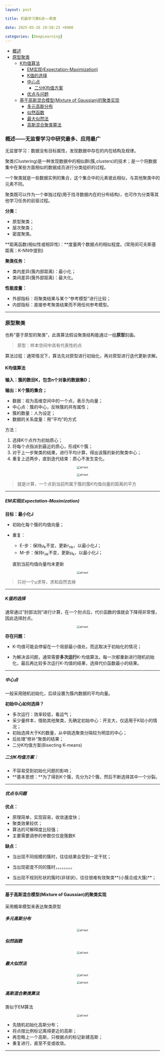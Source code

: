 ```yaml
---
layout: post

title: 机器学习第6讲——聚类

date: 2025-05-26 19:58:23 +0900

categories: [DeepLearning]
---
```


- [概述](#概述无监督学习中研究最多应用最广)
- [原型聚类](#原型聚类)
  - [K均值算法](#k均值算法)
    - [EM实现(Expectation-Maximization)](#em实现expectation-maximization)
    - [K值的选择](#k值的选择)
    - [中心点](#中心点)
      - [二分K均值方案](#二分k均值方案)
    - [优点与问题](#优点与问题)
  - [基于高斯混合模型(Mixture of Gaussian)的聚类实现](#基于高斯混合模型mixture-of-gaussian的聚类实现)
    - [多元高斯分布](#多元高斯分布)
    - [似然函数](#似然函数)
    - [最大似然法](#最大似然法)
    - [高斯混合聚类算法](#高斯混合聚类算法)


### 概述——无监督学习中研究最多、应用最广

无监督学习：数据没有目标属性，发现数据中存在的内在结构及规律。

聚类(Clustering)是一种发现数据中的相似群(簇,clusters)的技术；是一个将数据集中在某些方面相似的数据成员进行分类组织的过程。

一个聚类就是一些数据实例的集合，这个集合中的元素彼此相似，与其他聚类中的元素不同。

聚类既可以作为一个单独过程(用于找寻数据内在的分布结构)，也可作为分类等其他学习任务的前驱过程。

**分类：**

- 原型聚类；
- 层次聚类；
- 密度聚类。

**距离函数(相似性或相异性)：**度量两个数据点的相似程度。(常用闵可夫斯基距离：K-NN中提到)

**聚类任务：**

- 类内差异(簇内部距离)：最小化；
- 类间差异(簇外部距离)：最大化。

**性能度量：**

- 外部指标：将聚类结果与某个“参考模型”进行比较；
- 内部指标：直接参考聚类结果而不用任何参考模型。

------

### 原型聚类

也称“基于原型的聚类”，此类算法假设聚类结构能通过一组**原型**刻画。

> 原型：样本空间中具有代表性的点

算法过程：通常情况下，算法先对原型进行初始化，再对原型进行迭代更新求解。

#### K均值算法

**输入：簇的数目K，包含n个对象的数据集D；**

**输出：K个簇的集合；**

- 数据：视为高维空间中的一个点，表示为向量；
- 中心点：簇的中心，反映簇的共有属性；
- 簇的数量：人为设定；
- 数据的关系度量：用“平均”的方式

方法：

1. 选择K个点作为初始质心；
2. 将每个点指派到最近的质心，形成K个簇；
3. 对于上一步聚类的结果，进行平均计算，得出该簇的新的聚类中心；
4. 重复上述两步，直到迭代结束：质心不发生变化。

<p align="center">
    <img src="https://hhhi21g.github.io/public/img/deepLearning/d10.png" alt="alt text" style="zoom:60%;" />
</p>
<p align="center">
    <img src="https://hhhi21g.github.io/public/img/deepLearning/d160.png" alt="alt text" style="zoom:60%;" />
</p>

> 就是计算，一个点到当前所属于簇的簇K均值向量的距离的平方

****

##### EM实现(Expectation-Maximization)

**目标：最小化J**

- 初始化每个簇的均值向量；

- 重复：

  - E-步：保持μ<sub>k</sub>不变，更新r<sub>nk</sub>，以最小化J；
  - M-步：保持r<sub>nk</sub>不变，更新μ<sub>k</sub>，以最小化J；

  直到当前均值向量均未更新

<p align="center">
    <img src="https://hhhi21g.github.io/public/img/deepLearning/d161.png" alt="alt text" style="zoom:60%;" />
</p>

> 只对一个μ求导，求和自然去掉

****

##### K值的选择

通常通过”肘部法则“进行计算，在一个肘点后，代价函数的值就会下降得非常慢，因此选择肘点。

<p align="center">
    <img src="https://hhhi21g.github.io/public/img/deepLearning/d162.png" alt="alt text" style="zoom:60%;" />
</p>

**存在问题：**

- K-均值可能会停留在一个局部最小值处，而这取决于初始化的情况；

- 为解决该问题，通常需要**多次运行**K-均值算法，每一次都重新进行随机初始化，最后再比较多次运行K-均值的结果，选择代价函数最小的结果。

****

##### 中心点

一般采用随机初始化，后续设置为簇内数据的平均向量。

**初始中心如何选择？**

- 多次运行：效率较低，看运气；
- 采少量样本，借助其他聚类，先确定初始中心：开支大，仅适用于K较小的情况；
- 初始选择大于K的数量，从中挑选聚类分隔较为明显的中心；
- 后处理”修补“聚类的结果；
- 二分K均值方案(Bisecting K-means)

##### 二分K均值方案：

- 不容易受到初始化问题的影响；
- **基本思想：**为了得到K个簇，先分为2个簇，然后不断选择其中一个分裂。

****

##### 优点与问题

**优点：**

- 原理简单，实现容易，收敛速度快；
- 聚类效果较优；
- 算法的可解释度比较强；
- 主要需要调参的参数仅仅是簇数K

**缺点：**

- 当出现不同规模的簇时，往往结果会受到一定干扰；

- 当出现密度不同的簇时，。。。。。。。
- 当出现不规则形状的簇时(非球状)，往往很难有效聚类**(小簇合成大簇)**；

****

#### 基于高斯混合模型(Mixture of Gaussian)的聚类实现

采用概率模型来表达聚类原型

##### 多元高斯分布

<p align="center">
    <img src="https://hhhi21g.github.io/public/img/deepLearning/d163.png" alt="alt text" style="zoom:60%;" />
</p>

##### 似然函数

<p align="center">
    <img src="https://hhhi21g.github.io/public/img/deepLearning/d164.png" alt="alt text" style="zoom:60%;" />
</p>

##### 最大似然法

<p align="center">
    <img src="https://hhhi21g.github.io/public/img/deepLearning/d165.png" alt="alt text" style="zoom:60%;" />
</p>

<p align="center">
    <img src="https://hhhi21g.github.io/public/img/deepLearning/d166.png" alt="alt text" style="zoom:60%;" />
</p>

##### 高斯混合聚类算法

类似于EM算法

<p align="center">
    <img src="https://hhhi21g.github.io/public/img/deepLearning/d167.png" alt="alt text" style="zoom:60%;" />
</p>

- 先随机初始化高斯分布；
- 将点按比例标记离得更近的高斯；
- 再忽略上一个高斯，只根据点的标记新建高斯；
- 重复进行，直至不变或收敛。

****
